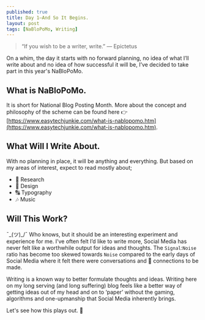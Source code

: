 ```yaml
---
published: true
title: Day 1—And So It Begins.
layout: post
tags: [NaBloPoMo, Writing]
---
```

> “If you wish to be a writer, write.”
― Epictetus

On a whim, the day it starts with no forward planning, no idea of what I’ll write about and no idea of how successful it will be, I’ve decided to take part in this year's NaBloPoMo.

## What is NaBloPoMo.

It is short for National Blog Posting Month. More about the concept and philosophy of the scheme can be found here 👉 [https://www.easytechjunkie.com/what-is-nablopomo.htm](https://www.easytechjunkie.com/what-is-nablopomo.htm).

## What Will I Write About.

With no planning in place, it will be anything and everything. But based on my areas of interest, expect to read mostly about;

* 🔎 Research
* 📐 Design 
* 🔠 Typography
* 🎶 Music

## Will This Work?

¯\_(ツ)_/¯ Who knows, but it should be an interesting experiment and experience for me. I’ve often felt I’d like to write more, Social Media has never felt like a worthwhile output for ideas and thoughts. The `Signal`:`Noise` ratio has become too skewed towards `Noise` compared to the early days of Social Media where it felt there were conversations and 🔀 connections to be made.

Writing is a known way to better formulate thoughts and ideas. Writing here on my long serving (and long suffering) blog feels like a better way of getting ideas out of my head and on to ‘paper’ without the gaming, algorithms and one-upmanship that Social Media inherently brings.

Let's see how this plays out. 🚀
